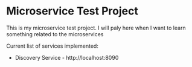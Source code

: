 # Microservice Test Project
This is my microservice test project. I will paly here when I want to learn something related to the microservices

Current list of services implemented:

* Discovery Service - http://localhost:8090